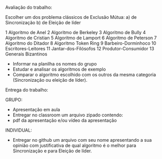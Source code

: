 Avaliação do trabalho: 

Escolher um dos problema clássicos de Exclusão Mútua:
a) de Sincronização
b) de Eleição de líder

1 Algoritmo de Anel
2 Algoritmo de Berkeley
3 Algoritmo de Bully
4 Algoritmo de Cristian
5 Algoritmo de Lamport
6 Algoritmo de Peterson
7 Algoritmo do Ditador
8 Algoritmo Token Ring
9 Barbeiro-Dorminhoco
10 Escritores-Leitores
11 Jantar-dos-Filósofos
12 Produtor-Consumidor
13 Generais Bizantinos

- Informar na planilha os nomes do grupo
- Estudar e analisar os algoritmos de exemplo 
- Comparar o algoritmo escolhido com os outros da mesma categoria (Sincronização ou eleição de líder).

Entrega do trabalho:


GRUPO:  
- Apresentação em aula
- Entregar no classroom um arquivo zipado contendo:
- pdf da apresentação e/ou vídeo da apresentação

INDIVIDUAL:  
- Entregar no github um arquivo com seu nome apresentando a sua opinião com justificativa de qual algoritmo é o melhor para Sincronização e para Eleição de líder.